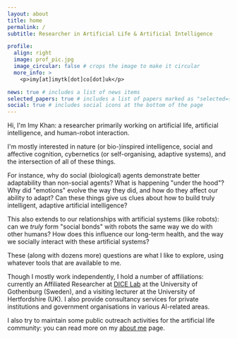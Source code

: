 ```yaml
---
layout: about
title: home
permalink: /
subtitle: Researcher in Artificial Life & Artificial Intelligence

profile:
  align: right
  image: prof_pic.jpg
  image_circular: false # crops the image to make it circular
  more_info: >
    <p>imy[at]imytk[dot]co[dot]uk</p>

news: true # includes a list of news items
selected_papers: true # includes a list of papers marked as "selected={true}"
social: true # includes social icons at the bottom of the page
---
```


Hi, I'm Imy Khan: a researcher primarily working on artificial life, artificial intelligence, and human-robot interaction. 

I'm mostly interested in nature (or bio-)inspired intelligence, social and affective cognition, cybernetics (or self-organising, adaptive systems), and the intersection of all of these things. 

For instance, why do social (biological) agents demonstrate better adaptability than non-social agents? What is happening "under the hood"? Why did "emotions" evolve the way they did, and  how do they affect our ability to adapt? Can these things give us clues about how to build truly intelligent, adaptive artificial intelligence? 

This also extends to our relationships with artificial systems (like robots): can we _truly_ form "social bonds" with robots the same way we do with other humans? How does this influence our long-term health, and the way we socially interact with these artificial systems? 

These (along with dozens more) questions are what I like to explore, using whatever tools that are available to me.

Though I mostly work independently, I hold a number of affiliations: currently an Affiliated Researcher at [DICE Lab](www.dice-r-lab.com) at the University of Gothenburg (Sweden), and a visiting lecturer at the University of Hertfordshire (UK). I also provide consultancy services for private institutions and government organisations in various AI-related areas.

I also try to maintain some public outreach activities for the artificial life community: you can read more on my [about me](/people/) page.


